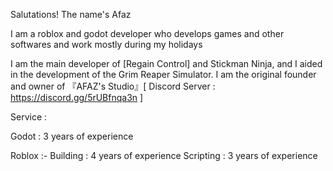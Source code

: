 Salutations! The name's Afaz

I am a roblox and godot developer who develops games and other softwares and work mostly during my holidays

I am the main developer of [Regain Control] and Stickman Ninja, and I aided in the development of the Grim Reaper Simulator. I am the original founder and owner of 『AFAZ's Studio』[ Discord Server : https://discord.gg/5rUBfnqa3n ]

Service :

Godot : 3 years of experience

Roblox :-
Building : 4 years of experience
Scripting : 3 years of experience
